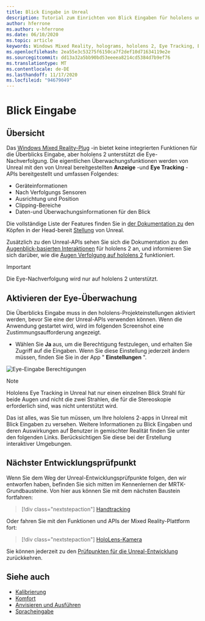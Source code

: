 ```yaml
---
title: Blick Eingabe in Unreal
description: Tutorial zum Einrichten von Blick Eingaben für hololens und Unreal Engine
author: hferrone
ms.author: v-hferrone
ms.date: 06/10/2020
ms.topic: article
keywords: Windows Mixed Reality, holograms, hololens 2, Eye Tracking, Blick Eingaben, Head-eingebundene Anzeige, Unreal Engine, Mixed Reality-Headset, Windows Mixed Reality-Headset, Virtual Reality-Headset
ms.openlocfilehash: 2ea55e3c53275f6150ca7f2def10d71634119e2e
ms.sourcegitcommit: dd13a32a5bb90bd53eeeea8214cd5384d7b9ef76
ms.translationtype: MT
ms.contentlocale: de-DE
ms.lasthandoff: 11/17/2020
ms.locfileid: "94679049"
---
```

# <a name="gaze-input"></a>Blick Eingabe

## <a name="overview"></a>Übersicht

Das [Windows Mixed Reality-Plug](https://docs.unrealengine.com/Platforms/VR/WMR/index.html) -in bietet keine integrierten Funktionen für die Überblicks Eingabe, aber hololens 2 unterstützt die Eye-Nachverfolgung. Die eigentlichen Überwachungsfunktionen werden von Unreal mit den von Unreal bereitgestellten **Anzeige** -und **Eye Tracking** -APIs bereitgestellt und umfassen Folgendes:

- Geräteinformationen
- Nach Verfolgungs Sensoren
- Ausrichtung und Position
- Clipping-Bereiche
- Daten-und Überwachungsinformationen für den Blick

Die vollständige Liste der Features finden Sie in [der Dokumentation zu](https://docs.unrealengine.com/BlueprintAPI/EyeTracking/index.html) den Köpfen in der Head-bereit [Stellung](https://docs.unrealengine.com/BlueprintAPI/Input/HeadMountedDisplay/index.html) von Unreal.

Zusätzlich zu den Unreal-APIs sehen Sie sich die Dokumentation zu den [Augenblick-basierten Interaktionen](../../design/eye-gaze-interaction.md) für hololens 2 an, und informieren Sie sich darüber, wie die [Augen Verfolgung auf hololens 2](https://docs.microsoft.com/windows/mixed-reality/eye-tracking) funktioniert.

> [!IMPORTANT]
> Die Eye-Nachverfolgung wird nur auf hololens 2 unterstützt.

## <a name="enabling-eye-tracking"></a>Aktivieren der Eye-Überwachung
Die Überblicks Eingabe muss in den hololens-Projekteinstellungen aktiviert werden, bevor Sie eine der Unreal-APIs verwenden können. Wenn die Anwendung gestartet wird, wird im folgenden Screenshot eine Zustimmungsaufforderung angezeigt.

- Wählen Sie **Ja** aus, um die Berechtigung festzulegen, und erhalten Sie Zugriff auf die Eingaben. Wenn Sie diese Einstellung jederzeit ändern müssen, finden Sie Sie in der App " **Einstellungen** ".

![Eye-Eingabe Berechtigungen](images/unreal/eye-input-permissions.png)

> [!NOTE] 
> Hololens Eye Tracking in Unreal hat nur einen einzelnen Blick Strahl für beide Augen und nicht die zwei Strahlen, die für die Stereoskopie erforderlich sind, was nicht unterstützt wird.

Das ist alles, was Sie tun müssen, um Ihre hololens 2-apps in Unreal mit Blick Eingaben zu versehen. Weitere Informationen zu Blick Eingaben und deren Auswirkungen auf Benutzer in gemischter Realität finden Sie unter den folgenden Links. Berücksichtigen Sie diese bei der Erstellung interaktiver Umgebungen.

## <a name="next-development-checkpoint"></a>Nächster Entwicklungsprüfpunkt

Wenn Sie dem Weg der Unreal-Entwicklungsprüfpunkte folgen, den wir entworfen haben, befinden Sie sich mitten im Kennenlernen der MRTK-Grundbausteine. Von hier aus können Sie mit dem nächsten Baustein fortfahren: 

> [!div class="nextstepaction"]
> [Handtracking](unreal-hand-tracking.md)

Oder fahren Sie mit den Funktionen und APIs der Mixed Reality-Plattform fort:

> [!div class="nextstepaction"]
> [HoloLens-Kamera](unreal-hololens-camera.md)

Sie können jederzeit zu den [Prüfpunkten für die Unreal-Entwicklung](unreal-development-overview.md#2-core-building-blocks) zurückkehren.

## <a name="see-also"></a>Siehe auch
* [Kalibrierung](../../calibration.md)
* [Komfort](../../design/comfort.md)
* [Anvisieren und Ausführen](../../design/gaze-and-commit.md)
* [Spracheingabe](../../out-of-scope/voice-design.md)
